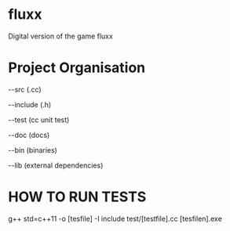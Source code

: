 fluxx
=====


Digital version of the game fluxx


Project Organisation
====================
--src 		(.cc) 


--include	(.h)


--test		(cc unit test)


--doc		(docs)


--bin		(binaries)


--lib		(external dependencies)

HOW TO RUN TESTS
================
g++ std=c++11 -o [tesfile] -I include test/[testfile].cc
[tesfilen].exe
